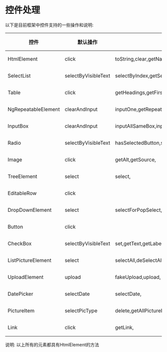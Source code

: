 # 控件处理

以下是目前框架中控件支持的一些操作和说明:

|控件|默认操作|可用操作|说明|
|---- |------|---- |-----|
|HtmlElement|click|toString,clear,getName,getLocation,setName,getSize,getLocationName,isEnabled,getAttribute,getTagName,clickIfPresent,moveTo,click,sendKeys,sendKeys,clearAndInput,isSelected,getText,findElements,findElement,isDisplayed,getCssValue,getWrappedElement,setWrappedElement,setLocationName,getBy,setBy,triggerClick,getLocatorExpression,setLocatorExpression,highlight,input,submit,|说明|
|SelectList|selectByVisibleText|selectByIndex,getSelect,getOptions,getAllSelectedOptions,getFirstSelectedOption,hasSelectedOption,selectFirst,selectByGivenAttributeValue,deselectAll,deselectByValue,deselectByIndex,deselectByVisibleText,selectByVisibleText,isMultiple,|说明|
|Table|click|getHeadings,getFirstRowAsHeading,getHeadingsAsString,getRows,getValueByTdTitle,getRowsAsString,getColumns,getColumnsAsString,getCellAt,getRowsMappedToHeadings,getRowsMappedToHeadings,getRowsAsStringMappedToHeadings,getRowsAsStringMappedToHeadings|说明|
|NgRepeatableElement|clearAndInput|inputOne,getRepeatTriggerXpathLocator,setRepeatTriggerXpathLocator,getInitCount,setInitCount,getOffsetXPathForRepeatableRoot,setOffsetXPathForRepeatableRoot,clearAndInput,|说明|
|InputBox|clearAndInput|inputAllSameBox,inputIfPresent,inputAndSelect,inputIfVisible,|说明|
|Radio|selectByVisibleText|hasSelectedButton,selectByIndex,selectIfPresent,getSelectedButton,getButtons,selectByValue,selectByVisibleText,selectButton,|说明|
|Image|click|getAlt,getSource,|说明|
|TreeElement|select|select,|说明|
|EditableRow|click||说明|
|DropDownElement|select|selectForPopSelect,selectByLink,selectByLinkId,select,|说明|
|Button|click||说明|
|CheckBox|selectByVisibleText|set,getText,getLabelText,deselect,getLabel,getSelectedButton,getButtons,selectByValue,selectByVisibleText,multipleSelectByVisibleText,selectButton,select,|说明|
|ListPictureElement|select|selectAll,deSelectAll,getAllList,deSelect,select,|说明|
|UploadElement|upload|fakeUpload,upload,|说明|
|DatePicker|selectDate|selectDate,|说明|
|PictureItem|selectPicType|delete,getAllPictureItem,getLastPictureItem,addDesc,getFirstPictureItem,deleteLast,deleteFirst,deleteByIndex,addDescForLast,addDescForFirst,selectPicTypeForLast,selectPicType,selectPicTypeForFirst,|说明|
|Link|click|getLink,|说明|

说明: 以上所有的元素都具有HtmlElement的方法
